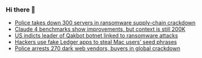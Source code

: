 ### Hi there 👋

<!--START_SECTION:feed-->
* [Police takes down 300 servers in ransomware supply-chain crackdown](https://www.bleepingcomputer.com/news/security/police-takes-down-300-servers-in-ransomware-supply-chain-crackdown/)
* [Claude 4 benchmarks show improvements, but context is still 200K](https://www.bleepingcomputer.com/news/artificial-intelligence/claude-4-benchmarks-show-improvements-but-context-is-still-200k/)
* [US indicts leader of Qakbot botnet linked to ransomware attacks](https://www.bleepingcomputer.com/news/security/us-indicts-leader-of-qakbot-botnet-linked-to-ransomware-attacks/)
* [Hackers use fake Ledger apps to steal Mac users’ seed phrases](https://www.bleepingcomputer.com/news/security/hackers-use-fake-ledger-apps-to-steal-mac-users-seed-phrases/)
* [Police arrests 270 dark web vendors, buyers in global crackdown](https://www.bleepingcomputer.com/news/security/police-arrests-270-dark-web-vendors-buyers-in-global-crackdown/)
<!--END_SECTION:feed-->

<!--
**frankenk/frankenk** is a ✨ _special_ ✨ repository because its `README.md` (this file) appears on your GitHub profile.

Here are some ideas to get you started:

- 🔭 I’m currently working on ...
- 🌱 I’m currently learning ...
- 👯 I’m looking to collaborate on ...
- 🤔 I’m looking for help with ...
- 💬 Ask me about ...
- 📫 How to reach me: ...
- 😄 Pronouns: ...
- ⚡ Fun fact: ...
-->



